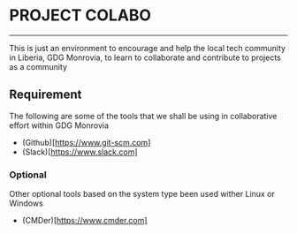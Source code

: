 # PROJECT COLABO
--------------------

This is just an environment to encourage and help the local tech community in Liberia, GDG Monrovia, to learn to collaborate and contribute to projects as a community

## Requirement

The following are some of the tools that we shall be using in collaborative effort within GDG Monrovia

* (Github)[https://www.git-scm.com]
* (Slack)[https://www.slack.com]

### Optional

Other optional tools based on the system type been used wither Linux or Windows

* (CMDer)[https://www.cmder.com]